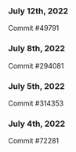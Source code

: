 ### July 12th, 2022

Commit #49791

### July 8th, 2022

Commit #294081

### July 5th, 2022

Commit #314353


### July 4th, 2022

Commit #72281

